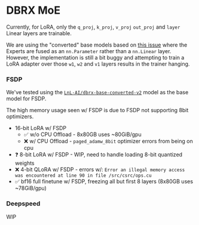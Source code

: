 # DBRX MoE

Currently, for LoRA, only the `q_proj`, `k_proj`, `v_proj` `out_proj` and `layer` Linear layers are trainable.

We are using the "converted" base models based on [this issue](https://huggingface.co/databricks/dbrx-instruct/discussions/10)
where the Experts are fused as an `nn.Parameter` rather than a `nn.Linear` layer. However, the implementation
is still a bit buggy and attempting to train a LoRA adapter over those `w1`, `w2` and `v1` layers
results in the trainer hanging.


### FSDP
We've tested using the [`LnL-AI/dbrx-base-converted-v2`](https://huggingface.co/LnL-AI/dbrx-base-converted-v2) model as the base model for FSDP.

The high memory usage seen w/ FSDP is due to FSDP not supporting 8bit optimizers.

- 16-bit LoRA w/ FSDP
  - ✅ w/o CPU Offload - 8x80GB uses ~80GiB/gpu
  - ❌ w/ CPU Offload - `paged_adamw_8bit` optimizer errors from being on cpu
- ❓ 8-bit LoRA w/ FSDP - WIP, need to handle loading 8-bit quantized weights
- ❌ 4-bit QLoRA w/ FSDP - errors w/: `Error an illegal memory access was encountered at line 90 in file /src/csrc/ops.cu`
- ✅ bf16 full finetune w/ FSDP, freezing all but first 8 layers (8x80GB uses ~78GiB/gpu)


### Deepspeed

WIP
